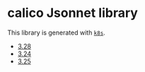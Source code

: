 # calico Jsonnet library

This library is generated with [`k8s`](https://github.com/jsonnet-libs/k8s).

- [3.28](3.28/README.md)
- [3.24](3.24/README.md)
- [3.25](3.25/README.md)
